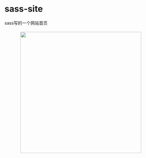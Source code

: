 # sass-site
sass写的一个网站首页

<img src="http://ac-pfv5xzae.clouddn.com/4d2b81c219886def.png" style="display:block;width:400px;margin:20px auto;"/>
